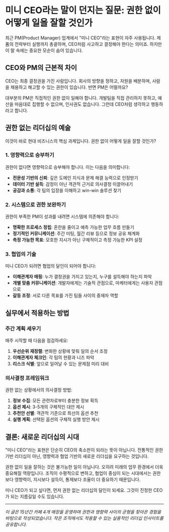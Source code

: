 # 미니 CEO라는 말이 던지는 질문: 권한 없이 어떻게 일을 잘할 것인가

최근 PM(Product Manager) 업계에서 "미니 CEO"라는 표현이 자주 사용됩니다. 제품의 전략부터 실행까지 총괄하며, CEO처럼 사고하고 결정해야 한다는 의미죠. 하지만 이 말 속에는 중요한 모순이 숨어 있습니다.

## CEO와 PM의 근본적 차이

CEO는 최종 결정권을 가진 사람입니다. 회사의 방향을 정하고, 자원을 배분하며, 사람을 채용하고 해고할 수 있는 권한이 있습니다. 반면 PM은 어떨까요?

<!-- CONTENT_IMAGE_1 -->

대부분의 PM은 직접적인 권한 없이 일해야 합니다. 개발팀을 직접 관리하지 못하고, 예산을 마음대로 집행할 수 없으며, 인사권도 없습니다. 그런데 CEO처럼 생각하고 행동하라고 합니다.

## 권한 없는 리더십의 예술

이것이 바로 현대 비즈니스의 핵심 과제입니다. 권한 없이 어떻게 일을 잘할 것인가?

### 1. 영향력으로 승부하기

권한이 없다면 영향력으로 승부해야 합니다. 이는 다음을 의미합니다:

- **전문성 기반의 신뢰**: 깊은 도메인 지식과 문제 해결 능력으로 인정받기
- **데이터 기반 설득**: 감정이 아닌 객관적 근거로 의사결정 이끌어내기
- **공감과 소통**: 각 팀의 입장을 이해하고 win-win 솔루션 찾기

<!-- CONTENT_IMAGE_2 -->

### 2. 시스템으로 권한 보완하기

권한이 부족한 PM이 성과를 내려면 시스템에 의존해야 합니다:

- **명확한 프로세스 정립**: 혼란을 줄이고 예측 가능한 업무 흐름 만들기
- **정기적인 커뮤니케이션**: 주간 미팅, 월간 리뷰 등으로 정보 공유 체계화
- **측정 가능한 목표**: 모호한 지시가 아닌 구체적이고 측정 가능한 KPI 설정

### 3. 협업의 기술

미니 CEO가 되려면 협업의 달인이 되어야 합니다:

- **이해관계자 매핑**: 누가 결정권을 가지고 있는지, 누구를 설득해야 하는지 파악
- **개별 맞춤 커뮤니케이션**: 개발자에게는 기술적 관점으로, 마케터에게는 사용자 관점으로
- **갈등 조정**: 서로 다른 목표를 가진 팀들 사이의 중재자 역할

## 실무에서 적용하는 방법

### 주간 계획 세우기

매주 시작할 때 다음을 점검하세요:

1. **우선순위 재정렬**: 변화한 상황에 맞춰 일의 순서 조정
2. **이해관계자 체크인**: 각 팀의 현황과 니즈 파악
3. **리스크 식별**: 앞으로 일어날 수 있는 문제점 미리 대비

### 의사결정 프레임워크

권한 없는 상황에서의 의사결정 방법:

1. **정보 수집**: 모든 관련자로부터 충분한 정보 획득
2. **옵션 제시**: 3-5개의 구체적인 대안 제시
3. **추천안 선별**: 객관적 기준으로 최선의 옵션 추천
4. **실행 계획**: 선택된 옵션의 구체적 실행 방안 제시

## 결론: 새로운 리더십의 시대

"미니 CEO"라는 표현은 단순히 CEO의 축소판이 되라는 뜻이 아닙니다. 전통적인 권한 기반 리더십이 아닌, 영향력과 협업 기반의 새로운 리더십을 요구하는 것입니다.

권한 없이 일을 잘하는 것은 불가능한 일이 아닙니다. 오히려 미래의 업무 환경에서 더욱 중요해질 역량입니다. 조직이 수평적으로 변하고, 협업이 중심이 되는 시대에서는 권한보다 영향력이, 지시보다 설득이, 통제보다 조율이 더 중요하기 때문입니다.

미니 CEO가 되고 싶다면, 먼저 권한 없는 리더십의 달인이 되세요. 그것이 진정한 CEO가 되는 지름길일 수도 있습니다.

---

*이 글은 15년간 카페 4개 매장을 운영하며 권한과 영향력 사이의 균형을 찾아온 경험을 바탕으로 작성되었습니다. 작은 조직에서도 적용할 수 있는 실용적인 리더십 인사이트를 공유합니다.*